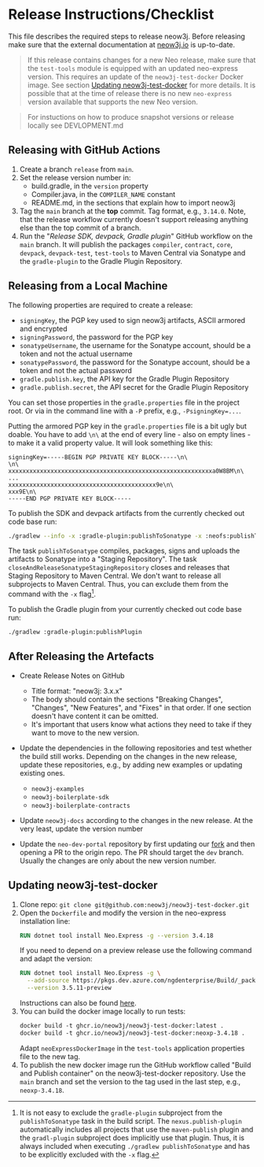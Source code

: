 # Release Instructions/Checklist

This file describes the required steps to release neow3j. Before releasing make sure that the external documentation
at [neow3j.io](https://neow3j.io) is up-to-date.

> If this release contains changes for a new Neo release, make sure that the `test-tools` module is equipped 
> with an updated neo-express version. This requires an update of the `neow3j-test-docker` Docker image. 
> See section [Updating neow3j-test-docker](#updating-neow3j-test-docker) for more details. It is possible that 
> at the time of release there is no new `neo-express` version available that supports the new Neo version. 

> For instuctions on how to produce snapshot versions or release locally see DEVLOPMENT.md

## Releasing with GitHub Actions

1. Create a branch `release` from `main`.
2. Set the release version number in:
   - build.gradle, in the `version` property
   - Compiler.java, in the `COMPILER_NAME` constant
   - README.md, in the sections that explain how to import neow3j
3. Tag the `main` branch at the **top** commit. Tag format, e.g., `3.14.0`. Note, that the release workflow currently 
   doesn't support releasing anything else than the top commit of a branch.
4. Run the "_Release SDK, devpack, Gradle plugin_" GitHub workflow on the `main` branch. It will publish the packages
   `compiler`, `contract`, `core`, `devpack`, `devpack-test`, `test-tools` to Maven Central via Sonatype and the `gradle-plugin` to
   the Gradle Plugin Repository.


## Releasing from a Local Machine

The following properties are required to create a release:
- `signingKey`, the PGP key used to sign neow3j artifacts, ASCII armored and encrypted
- `signingPassword`, the password for the PGP key
- `sonatypeUsername`, the username for the Sonatype account, should be a token and not the actual username
- `sonatypePassword`, the password for the Sonatype account, should be a token and not the actual password 
- `gradle.publish.key`, the API key for the Gradle Plugin Repository
- `gradle.publish.secret`, the API secret for the Gradle Plugin Repository

You can set those properties in the `gradle.properties` file in the project root. Or via in the command line with a 
`-P` prefix, e.g., `-PsigningKey=...`.

Putting the armored PGP key in the `gradle.properties` file is a bit ugly but doable. You have to add `\n\` at the 
end of every line - also on empty lines - to make it a valid property value. It will look something like this:
```
signingKey=-----BEGIN PGP PRIVATE KEY BLOCK-----\n\
\n\
xxxxxxxxxxxxxxxxxxxxxxxxxxxxxxxxxxxxxxxxxxxxxxxxxxxxxxxxxxa0W8BM\n\
...
xxxxxxxxxxxxxxxxxxxxxxxxxxxxxxxxxxxxxxxxxx9e\n\
xxx9E\n\
-----END PGP PRIVATE KEY BLOCK-----

```

To publish the SDK and devpack artifacts from the currently checked out code base run:
```bash
./gradlew --info -x :gradle-plugin:publishToSonatype -x :neofs:publishToSonatype  publishToSonatype closeAndReleaseSonatypeStagingRepository
```
The task `publishToSonatype` compiles, packages, signs and uploads the artifacts to Sonatype into a "Staging
Repository". The task `closeAndReleaseSonatypeStagingRepository` closes and releases that Staging Repository to 
Maven Central. We don't want to release all subprojects to Maven Central. Thus, you can exclude them from the 
command with the `-x` flag[^1].

To publish the Gradle plugin from your currently checked out code base run:
```bash
./gradlew :gradle-plugin:publishPlugin 
```

## After Releasing the Artefacts

- Create Release Notes on GitHub
  - Title format: "neow3j: 3.x.x"
  - The body should contain the sections "Breaking Changes", "Changes", "New Features", and "Fixes" in that order. If
     one section doesn't have content it can be omitted.
  - It's important that users know what actions they need to take if they want to move to the new version.
 
- Update the dependencies in the following repositories and test whether the build still works. Depending on the 
  changes in the new release, update these repositories, e.g., by adding new examples or updating existing ones.
  - `neow3j-examples`
  - `neow3j-boilerplate-sdk`
  - `neow3j-boilerplate-contracts`

- Update `neow3j-docs` according to the changes in the new release. At the very least, update the version number 

- Update the `neo-dev-portal` repository by first updating our [fork](https://github.com/AxLabs/neo-dev-portal) and then
  opening a PR to the origin repo. The PR should target the `dev` branch. Usually the changes are only about the new
  version number.

## Updating neow3j-test-docker

1. Clone repo: `git clone git@github.com:neow3j/neow3j-test-docker.git`
2. Open the `Dockerfile` and modify the version in the neo-express installation line:
   ```dockerfile
   RUN dotnet tool install Neo.Express -g --version 3.4.18
   ```
   If you need to depend on a preview release use the following command and adapt the version:
   ```dockerfile
   RUN dotnet tool install Neo.Express -g \
     --add-source https://pkgs.dev.azure.com/ngdenterprise/Build/_packaging/public/nuget/v3/index.json \
     --version 3.5.11-preview
   ```
   Instructions can also be found [here](https://github.com/neo-project/neo-express#installing-preview-releases).
3. You can build the docker image locally to run tests:
   ```dockerfile
   docker build -t ghcr.io/neow3j/neow3j-test-docker:latest .
   docker build -t ghcr.io/neow3j/neow3j-test-docker:neoxp-3.4.18 . 
   ```
   Adapt `neoExpressDockerImage` in the `test-tools` application properties file to the new tag.
4. To publish the new docker image run the GitHub workflow called "Build and Publish container" on the
   neow3j-test-docker repository. Use the `main` branch and set the version to the tag used in the last step, e.g.,
   `neoxp-3.4.18`.

[^1]: It is not easy to exclude the `gradle-plugin` subproject from the `publishToSonatype` task in the build script.
The `nexus.publish-plugin` automatically includes all projects that use the `maven-publish` plugin and the 
`gradl-plugin` subproject does implicitly use that plugin. Thus, it is always included when executing `./gradlew
publishToSonatype` and has to be explicitly excluded with the `-x` flag.
